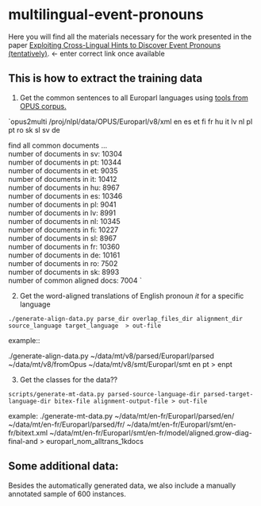 # multilingual-event-pronouns

Here you will find all the materials necessary for the work presented in the paper [Exploiting Cross-Lingual Hints to Discover Event Pronouns (tentatively)](https://lrec2020.lrec-conf.org/en/).  <- enter correct link once available

This is how to extract the training data
----

1. Get the common sentences to all Europarl languages using [tools from OPUS corpus.](http://opus.nlpl.eu/trac/wiki/Tools/Opus2Multi)

`opus2multi /proj/nlpl/data/OPUS/Europarl/v8/xml en es et fi fr hu it lv nl pl pt ro sk sl sv de  

find all common documents ...  
number of documents in sv: 10304  
number of documents in pt: 10344  
number of documents in et: 9035  
number of documents in it: 10412  
number of documents in hu: 8967  
number of documents in es: 10346  
number of documents in pl: 9041  
number of documents in lv: 8991  
number of documents in nl: 10345  
number of documents in fi: 10227  
number of documents in sl: 8967  
number of documents in fr: 10360  
number of documents in de: 10161  
number of documents in ro: 7502  
number of documents in sk: 8993  
number of common aligned docs: 7004  `

2. Get the word-aligned translations of English pronoun _it_ for a specific language

`./generate-align-data.py parse_dir overlap_files_dir alignment_dir source_language target_language  > out-file`

example::

./generate-align-data.py ~/data/mt/v8/parsed/Europarl/parsed ~/data/mt/v8/fromOpus ~/data/mt/v8/smt/Europarl/smt en pt  >  enpt 

3. Get the classes for the data??

`scripts/generate-mt-data.py parsed-source-language-dir parsed-target-language-dir bitex-file alignment-output-file > out-file`

example:
./generate-mt-data.py ~/data/mt/en-fr/Europarl/parsed/en/ ~/data/mt/en-fr/Europarl/parsed/fr/ ~/data/mt/en-fr/Europarl/smt/en-fr/bitext.xml ~/data/mt/en-fr/Europarl/smt/en-fr/model/aligned.grow-diag-final-and > europarl_nom_alltrans_1kdocs 

Some additional data:
---

Besides the automatically generated data, we also include a manually annotated sample of 600 instances.







